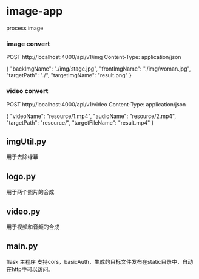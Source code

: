# image-app

process image

### image convert

POST http://localhost:4000/api/v1/img
Content-Type: application/json

{
"backImgName": "./img/stage.jpg",
"frontImgName": "./img/woman.jpg",
"targetPath": "./",
"targetImgName": "result.png"
}

### video convert

POST http://localhost:4000/api/v1/video
Content-Type: application/json

{
    "videoName": "resource/1.mp4",
    "audioName": "resource/2.mp4",
    "targetPath": "resource/",
    "targetFileName": "result.mp4"
}
## imgUtil.py

用于去除绿幕

## logo.py

用于两个照片的合成

## video.py

用于视频和音频的合成

## main.py

flask 主程序
支持cors，basicAuth，生成的目标文件发布在static目录中，自动在http中可以访问。
